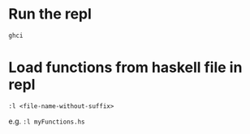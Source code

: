 # Run the repl

```ghci```

# Load functions from haskell file in repl
```:l <file-name-without-suffix>```

e.g. ```:l myFunctions.hs```


